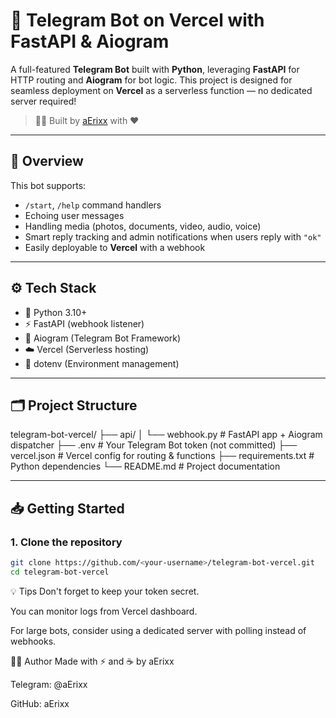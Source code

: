 # 🤖 Telegram Bot on Vercel with FastAPI & Aiogram

A full-featured **Telegram Bot** built with **Python**, leveraging **FastAPI** for HTTP routing and **Aiogram** for bot logic. This project is designed for seamless deployment on **Vercel** as a serverless function — no dedicated server required!

> 🧑‍💻 Built by [aErixx](https://github.com/aErixxx) with ❤️

---

## 📌 Overview

This bot supports:

- `/start`, `/help` command handlers
- Echoing user messages
- Handling media (photos, documents, video, audio, voice)
- Smart reply tracking and admin notifications when users reply with `"ok"`
- Easily deployable to **Vercel** with a webhook

---

## ⚙️ Tech Stack

- 🐍 Python 3.10+
- ⚡ FastAPI (webhook listener)
- 🤖 Aiogram (Telegram Bot Framework)
- ☁️ Vercel (Serverless hosting)
- 🔐 dotenv (Environment management)

---

## 🗂 Project Structure
telegram-bot-vercel/
├── api/
│ └── webhook.py # FastAPI app + Aiogram dispatcher
├── .env # Your Telegram Bot token (not committed)
├── vercel.json # Vercel config for routing & functions
├── requirements.txt # Python dependencies
└── README.md # Project documentation

---

## 📥 Getting Started

### 1. Clone the repository

```bash
git clone https://github.com/<your-username>/telegram-bot-vercel.git
cd telegram-bot-vercel
```
💡 Tips
Don't forget to keep your token secret.

You can monitor logs from Vercel dashboard.

For large bots, consider using a dedicated server with polling instead of webhooks.

🙋‍♂️ Author
Made with ⚡ and ☕ by aErixx

Telegram: @aErixx

GitHub: aErixx
